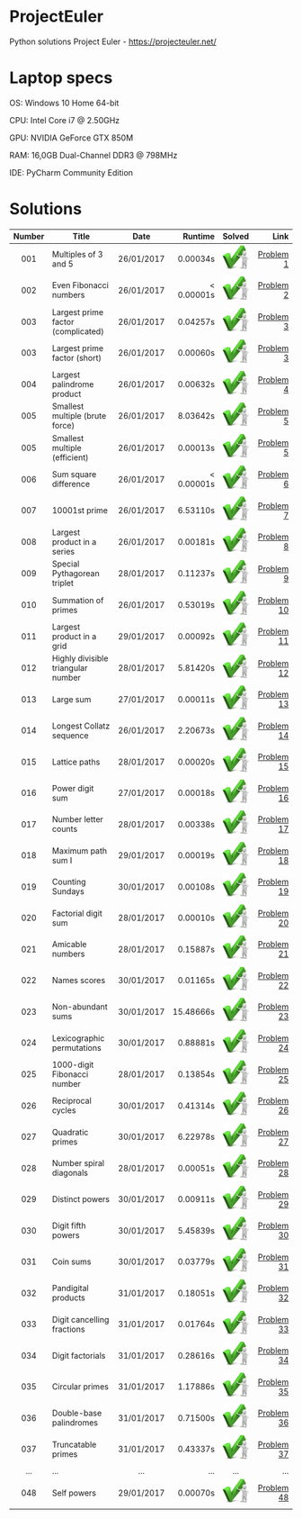 # ProjectEuler
Python solutions Project Euler - https://projecteuler.net/

# Laptop specs
OS:  Windows 10 Home 64-bit

CPU: Intel Core i7 @ 2.50GHz

GPU: NVIDIA GeForce GTX 850M

RAM: 16,0GB Dual-Channel DDR3 @ 798MHz

IDE: PyCharm Community Edition

# Solutions
| Number | Title                                             | Date       | Runtime  | Solved                        | Link                                              |
|:------:|---------------------------------------------------|:----------:|---------:|:-----------------------------:|--------------------------------------------------:|
| 001    | Multiples of 3 and 5                              | 26/01/2017 |0.00034s  |![problem solved][solved]      |[Problem 1](https://projecteuler.net/problem=1)    |
| 002    | Even Fibonacci numbers                            | 26/01/2017 |< 0.00001s|![problem solved][solved]      |[Problem 2](https://projecteuler.net/problem=2)    |
| 003    | Largest prime factor (complicated)                | 26/01/2017 |0.04257s  |![problem solved][solved]      |[Problem 3](https://projecteuler.net/problem=3)    |
| 003    | Largest prime factor (short)                      | 26/01/2017 |0.00060s  |![problem solved][solved]      |[Problem 3](https://projecteuler.net/problem=3)    |
| 004    | Largest palindrome product                        | 26/01/2017 |0.00632s  |![problem solved][solved]      |[Problem 4](https://projecteuler.net/problem=4)    |
| 005    | Smallest multiple (brute force)                   | 26/01/2017 |8.03642s  |![problem solved][solved]      |[Problem 5](https://projecteuler.net/problem=5)    |
| 005    | Smallest multiple (efficient)                     | 26/01/2017 |0.00013s  |![problem solved][solved]      |[Problem 5](https://projecteuler.net/problem=5)    |
| 006    | Sum square difference                             | 26/01/2017 |< 0.00001s|![problem solved][solved]      |[Problem 6](https://projecteuler.net/problem=6)    |
| 007    | 10001st prime                                     | 26/01/2017 |6.53110s  |![problem solved][solved]      |[Problem 7](https://projecteuler.net/problem=7)    |
| 008    | Largest product in a series                       | 26/01/2017 |0.00181s  |![problem solved][solved]      |[Problem 8](https://projecteuler.net/problem=8)    |
| 009    | Special Pythagorean triplet                       | 28/01/2017 |0.11237s  |![problem solved][solved]      |[Problem 9](https://projecteuler.net/problem=9)    |
| 010    | Summation of primes                               | 26/01/2017 |0.53019s  |![problem solved][solved]      |[Problem 10](https://projecteuler.net/problem=10)  |
| 011    | Largest product in a grid                         | 29/01/2017 |0.00092s  |![problem solved][solved]      |[Problem 11](https://projecteuler.net/problem=11)  |
| 012    | Highly divisible triangular number                | 28/01/2017 |5.81420s  |![problem solved][solved]      |[Problem 12](https://projecteuler.net/problem=12)  |
| 013    | Large sum                                         | 27/01/2017 |0.00011s  |![problem solved][solved]      |[Problem 13](https://projecteuler.net/problem=13)  |
| 014    | Longest Collatz sequence                          | 26/01/2017 |2.20673s  |![problem solved][solved]      |[Problem 14](https://projecteuler.net/problem=14)  |
| 015    | Lattice paths                                     | 28/01/2017 |0.00020s  |![problem solved][solved]      |[Problem 15](https://projecteuler.net/problem=15)  |
| 016    | Power digit sum                                   | 27/01/2017 |0.00018s  |![problem solved][solved]      |[Problem 16](https://projecteuler.net/problem=16)  |
| 017    | Number letter counts                              | 28/01/2017 |0.00338s  |![problem solved][solved]      |[Problem 17](https://projecteuler.net/problem=17)  |
| 018    | Maximum path sum I                                | 29/01/2017 |0.00019s  |![problem solved][solved]      |[Problem 18](https://projecteuler.net/problem=18)  |
| 019    | Counting Sundays                                  | 30/01/2017 |0.00108s  |![problem solved][solved]      |[Problem 19](https://projecteuler.net/problem=19)  |
| 020    | Factorial digit sum                               | 28/01/2017 |0.00010s  |![problem solved][solved]      |[Problem 20](https://projecteuler.net/problem=20)  |
| 021    | Amicable numbers                                  | 28/01/2017 |0.15887s  |![problem solved][solved]      |[Problem 21](https://projecteuler.net/problem=21)  |
| 022    | Names scores                                      | 30/01/2017 |0.01165s  |![problem solved][solved]      |[Problem 22](https://projecteuler.net/problem=22)  |
| 023    | Non-abundant sums                                 | 30/01/2017 |15.48666s |![problem solved][solved]      |[Problem 23](https://projecteuler.net/problem=23)  |
| 024    | Lexicographic permutations                        | 30/01/2017 |0.88881s  |![problem solved][solved]      |[Problem 24](https://projecteuler.net/problem=24)  |
| 025    | 1000-digit Fibonacci number                       | 28/01/2017 |0.13854s  |![problem solved][solved]      |[Problem 25](https://projecteuler.net/problem=25)  |
| 026    | Reciprocal cycles                                 | 30/01/2017 |0.41314s  |![problem solved][solved]      |[Problem 26](https://projecteuler.net/problem=26)  |
| 027    | Quadratic primes                                  | 30/01/2017 |6.22978s  |![problem solved][solved]      |[Problem 27](https://projecteuler.net/problem=27)  |
| 028    | Number spiral diagonals                           | 28/01/2017 |0.00051s  |![problem solved][solved]      |[Problem 28](https://projecteuler.net/problem=28)  |
| 029    | Distinct powers                                   | 30/01/2017 |0.00911s  |![problem solved][solved]      |[Problem 29](https://projecteuler.net/problem=29)  |
| 030    | Digit fifth powers                                | 30/01/2017 |5.45839s  |![problem solved][solved]      |[Problem 30](https://projecteuler.net/problem=30)  |
| 031    | Coin sums                                         | 30/01/2017 |0.03779s  |![problem solved][solved]      |[Problem 31](https://projecteuler.net/problem=31)  |
| 032    | Pandigital products                               | 31/01/2017 |0.18051s  |![problem solved][solved]      |[Problem 32](https://projecteuler.net/problem=32)  |
| 033    | Digit cancelling fractions                        | 31/01/2017 |0.01764s  |![problem solved][solved]      |[Problem 33](https://projecteuler.net/problem=33)  |
| 034    | Digit factorials                                  | 31/01/2017 |0.28616s  |![problem solved][solved]      |[Problem 34](https://projecteuler.net/problem=34)  |
| 035    | Circular primes                                   | 31/01/2017 |1.17886s  |![problem solved][solved]      |[Problem 35](https://projecteuler.net/problem=35)  |
| 036    | Double-base palindromes                           | 31/01/2017 |0.71500s  |![problem solved][solved]      |[Problem 36](https://projecteuler.net/problem=36)  |
| 037    | Truncatable primes                                | 31/01/2017 |0.43337s  |![problem solved][solved]      |[Problem 37](https://projecteuler.net/problem=37)  |
| ...    | ...                                               | ...        |...       |...                            |...                                                |
| 048    | Self powers                                       | 29/01/2017 |0.00070s  |![problem solved][solved]      |[Problem 48](https://projecteuler.net/problem=48)  |


[solved]: https://raw.githubusercontent.com/MathiasSpanhove/ProjectEuler/master/img/solved.png "problem solved"
[unsolved]: https://raw.githubusercontent.com/MathiasSpanhove/ProjectEuler/master/img/unsolved.png "problem not solved"
